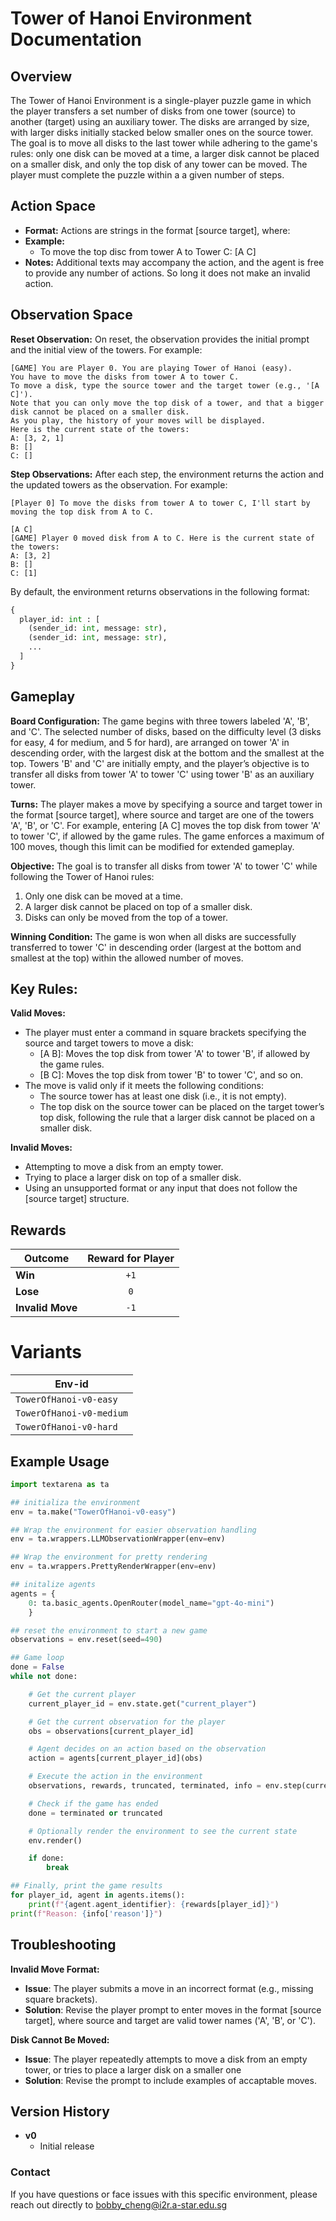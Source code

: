 # Tower of Hanoi Environment Documentation

## Overview

The Tower of Hanoi Environment is a single-player puzzle game in which the player transfers a set number of disks from one tower (source) to another (target) using an auxiliary tower. The disks are arranged by size, with larger disks initially stacked below smaller ones on the source tower. The goal is to move all disks to the last tower while adhering to the game's rules: only one disk can be moved at a time, a larger disk cannot be placed on a smaller disk, and only the top disk of any tower can be moved. The player must complete the puzzle within a a given number of steps. 

## Action Space
- **Format:** Actions are strings in the format [source target], where:
- **Example:**
    - To move the top disc from tower A to Tower C: [A C]
- **Notes:** Additional texts may accompany the action, and the agent is free to provide any number of actions. So long it does not make an invalid action. 

## Observation Space
**Reset Observation:**
On reset, the observation provides the initial prompt and the initial view of the towers. For example:
```plaintext
[GAME] You are Player 0. You are playing Tower of Hanoi (easy).
You have to move the disks from tower A to tower C.
To move a disk, type the source tower and the target tower (e.g., '[A C]').
Note that you can only move the top disk of a tower, and that a bigger disk cannot be placed on a smaller disk.
As you play, the history of your moves will be displayed.
Here is the current state of the towers:
A: [3, 2, 1]
B: []
C: []
```

**Step Observations:**
After each step, the environment returns the action and the updated towers as the observation. For example:
```plaintext
[Player 0] To move the disks from tower A to tower C, I'll start by moving the top disk from A to C.

[A C]
[GAME] Player 0 moved disk from A to C. Here is the current state of the towers:
A: [3, 2]
B: []
C: [1]
```

By default, the environment returns observations in the following format:
```python
{
  player_id: int : [
    (sender_id: int, message: str),
    (sender_id: int, message: str),
    ...
  ]
}
```

## Gameplay
**Board Configuration:** The game begins with three towers labeled 'A', 'B', and 'C'. The selected number of disks, based on the difficulty level (3 disks for easy, 4 for medium, and 5 for hard), are arranged on tower 'A' in descending order, with the largest disk at the bottom and the smallest at the top. Towers 'B' and 'C' are initially empty, and the player’s objective is to transfer all disks from tower 'A' to tower 'C' using tower 'B' as an auxiliary tower.

**Turns:** The player makes a move by specifying a source and target tower in the format [source target], where source and target are one of the towers 'A', 'B', or 'C'. For example, entering [A C] moves the top disk from tower 'A' to tower 'C', if allowed by the game rules. The game enforces a maximum of 100 moves, though this limit can be modified for extended gameplay.

**Objective:** The goal is to transfer all disks from tower 'A' to tower 'C' while following the Tower of Hanoi rules:

1. Only one disk can be moved at a time.
2. A larger disk cannot be placed on top of a smaller disk.
3. Disks can only be moved from the top of a tower.

**Winning Condition:** The game is won when all disks are successfully transferred to tower 'C' in descending order (largest at the bottom and smallest at the top) within the allowed number of moves.

## Key Rules:
**Valid Moves:**

- The player must enter a command in square brackets specifying the source and target towers to move a disk:
    - [A B]: Moves the top disk from tower 'A' to tower 'B', if allowed by the game rules.
    - [B C]: Moves the top disk from tower 'B' to tower 'C', and so on.
- The move is valid only if it meets the following conditions:
    - The source tower has at least one disk (i.e., it is not empty).
    - The top disk on the source tower can be placed on the target tower’s top disk, following the rule that a larger disk cannot be placed on a smaller disk.

**Invalid Moves:**

- Attempting to move a disk from an empty tower.
- Trying to place a larger disk on top of a smaller disk.
- Using an unsupported format or any input that does not follow the [source target] structure.

## Rewards
| Outcome          | Reward for Player  |
|------------------|:------------------:|
| **Win**          |       `+1`         |
| **Lose**         |       `0`          |
| **Invalid Move** |       `-1`         |

# Variants

| Env-id                    |
|---------------------------|
| `TowerOfHanoi-v0-easy`    |
| `TowerOfHanoi-v0-medium`  |
| `TowerOfHanoi-v0-hard`    |

## Example Usage
```python
import textarena as ta

## initializa the environment
env = ta.make("TowerOfHanoi-v0-easy")

## Wrap the environment for easier observation handling
env = ta.wrappers.LLMObservationWrapper(env=env)

## Wrap the environment for pretty rendering
env = ta.wrappers.PrettyRenderWrapper(env=env)

## initalize agents
agents = {
    0: ta.basic_agents.OpenRouter(model_name="gpt-4o-mini")
    }

## reset the environment to start a new game
observations = env.reset(seed=490)

## Game loop
done = False
while not done:

    # Get the current player
    current_player_id = env.state.get("current_player")

    # Get the current observation for the player
    obs = observations[current_player_id]

    # Agent decides on an action based on the observation
    action = agents[current_player_id](obs)

    # Execute the action in the environment
    observations, rewards, truncated, terminated, info = env.step(current_player_id, action)

    # Check if the game has ended
    done = terminated or truncated

    # Optionally render the environment to see the current state
    env.render()

    if done:
        break

## Finally, print the game results
for player_id, agent in agents.items():
    print(f"{agent.agent_identifier}: {rewards[player_id]}")
print(f"Reason: {info['reason']}")
```

## Troubleshooting

**Invalid Move Format:**

  - **Issue**: The player submits a move in an incorrect format (e.g., missing square brackets).
  - **Solution**: Revise the player prompt to enter moves in the format [source target], where source and target are valid tower names ('A', 'B', or 'C').

**Disk Cannot Be Moved:**

  - **Issue**: The player repeatedly attempts to move a disk from an empty tower, or tries to place a larger disk on a smaller one
  - **Solution**: Revise the prompt to include examples of accaptable moves.


## Version History
- **v0**
  - Initial release 


### Contact
If you have questions or face issues with this specific environment, please reach out directly to bobby_cheng@i2r.a-star.edu.sg